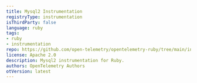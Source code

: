 ```yaml
---
title: Mysql2 Instrumentation
registryType: instrumentation
isThirdParty: false
language: ruby
tags:
- ruby
- instrumentation
repo: https://github.com/open-telemetry/opentelemetry-ruby/tree/main/instrumentation/mysql2
license: Apache 2.0
description: Mysql2 instrumentation for Ruby.
authors: OpenTelemetry Authors
otVersion: latest
---
```

